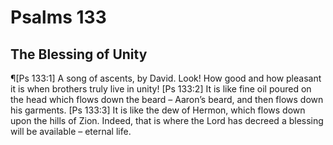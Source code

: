 # Psalms 133

## The Blessing of Unity
¶[Ps 133:1] A song of ascents, by David. Look! How good and how pleasant it is when brothers truly live in unity!
[Ps 133:2] It is like fine oil poured on the head which flows down the beard – Aaron’s beard, and then flows down his garments.
[Ps 133:3] It is like the dew of Hermon, which flows down upon the hills of Zion. Indeed, that is where the Lord has decreed a blessing will be available – eternal life.
